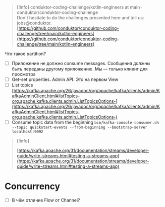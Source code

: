 > [!info] conduktor-coding-challenge/kotlin-engineers at main · conduktor/conduktor-coding-challenge  
> Don't hesitate to do the challenges presented here and tell us: jobs@conduktor.  
> [https://github.com/conduktor/conduktor-coding-challenge/tree/main/kotlin-engineers](https://github.com/conduktor/conduktor-coding-challenge/tree/main/kotlin-engineers)  

Что такое partition?

- [ ] Приложение не должно consume messages. Сообщения должны быть переданы другому приложению. Мы — только клиент для просмотра
- [ ] Get-set properties. Admin API. Это на первом View
- [ ] List topics [https://kafka.apache.org/26/javadoc/org/apache/kafka/clients/admin/KafkaAdminClient.html#listTopics-org.apache.kafka.clients.admin.ListTopicsOptions-](https://kafka.apache.org/26/javadoc/org/apache/kafka/clients/admin/KafkaAdminClient.html#listTopics-org.apache.kafka.clients.admin.ListTopicsOptions-)
- [ ] Consume topic data from the beginning `bin/kafka-console-consumer.sh --topic quickstart-events --from-beginning --bootstrap-server localhost:9092`

> [!info]  
>  
> [https://kafka.apache.org/31/documentation/streams/developer-guide/write-streams.html#testing-a-streams-app](https://kafka.apache.org/31/documentation/streams/developer-guide/write-streams.html#testing-a-streams-app)  

# Concurrency

- [ ] В чём отличие Flow от Channel?